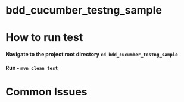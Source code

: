 # bdd_cucumber_testng_sample

# How to run test
#### Navigate to the project root directory ```cd bdd_cucumber_testng_sample```
#### Run - ```mvn clean test```

# Common Issues
